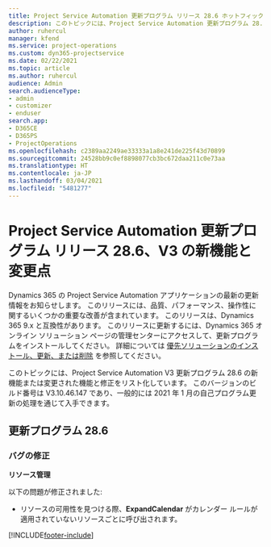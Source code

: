 ```yaml
---
title: Project Service Automation 更新プログラム リリース 28.6 ホットフィックス、V3 の新機能と変更点
description: このトピックには、Project Service Automation 更新プログラム 28.6 ホットフィックス、V3 で利用可能な機能と修正をリスト化しています。
author: ruhercul
manager: kfend
ms.service: project-operations
ms.custom: dyn365-projectservice
ms.date: 02/22/2021
ms.topic: article
ms.author: ruhercul
audience: Admin
search.audienceType:
- admin
- customizer
- enduser
search.app:
- D365CE
- D365PS
- ProjectOperations
ms.openlocfilehash: c2389aa2249ae33333a1a8e241de225f43d70899
ms.sourcegitcommit: 24528bb9c0ef8898077cb3bc672daa211c0e73aa
ms.translationtype: HT
ms.contentlocale: ja-JP
ms.lasthandoff: 03/04/2021
ms.locfileid: "5481277"
---
```

# <a name="whats-new-or-changed-in-project-service-automation-update-release-286-v3"></a>Project Service Automation 更新プログラム リリース 28.6、V3 の新機能と変更点

Dynamics 365 の Project Service Automation アプリケーションの最新の更新情報をお知らせします。 このリリースには、品質、パフォーマンス、操作性に関するいくつかの重要な改善が含まれています。 このリリースは、Dynamics 365 9.x と互換性があります。 このリリースに更新するには、Dynamics 365 オンライン ソリューション ページの管理センターにアクセスして、更新プログラムをインストールしてください。 詳細については [優先ソリューションのインストール、更新、または削除](https://docs.microsoft.com/power-platform/admin/install-remove-preferred-solution) を参照してください。

このトピックには、Project Service Automation V3 更新プログラム 28.6 の新機能または変更された機能と修正をリスト化しています。 このバージョンのビルド番号は V3.10.46.147 であり、一般的には 2021 年 1 月の自己プログラム更新の処理を通じて入手できます。

## <a name="update-release-286"></a>更新プログラム 28.6

### <a name="bug-fixes"></a>バグの修正


**リソース管理**

以下の問題が修正されました:

- リソースの可用性を見つける際、**ExpandCalendar** がカレンダー ルールが適用されていないリソースごとに呼び出されます。


[!INCLUDE[footer-include](../includes/footer-banner.md)]
